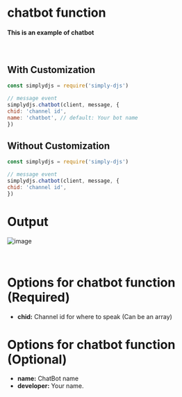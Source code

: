 # chatbot function
#### This is an example of chatbot
<br>

## With Customization
```js
const simplydjs = require('simply-djs')

// message event
simplydjs.chatbot(client, message, {
chid: 'channel id',
name: 'chatbot', // default: Your bot name
})
```
## Without Customization
```js
const simplydjs = require('simply-djs')

// message event
simplydjs.chatbot(client, message, {
chid: 'channel id',
})
```
# Output
![image](https://user-images.githubusercontent.com/71836991/128004987-058f76b2-37ff-4009-a14e-e69cd8cb3747.png)

<br>

# Options for chatbot function (Required)
- **chid:** Channel id for where to speak (Can be an array)

# Options for chatbot function (Optional)
- **name:** ChatBot name
- **developer:** Your name.
